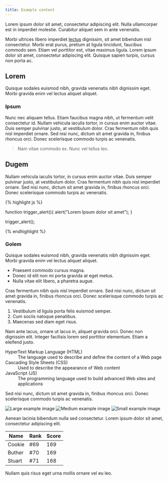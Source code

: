 ```yaml
---
title: Example content
---
```


<p class="lead">Lorem ipsum dolor sit amet, consectetur adipiscing elit. Nulla ullamcorper est in imperdiet molestie. Curabitur aliquet sem in ante venenatis.</p>

Morbi ultrices libero imperdiet [lectus](#) dignissim, sit amet bibendum nisl consectetur. Morbi erat purus, pretium at ligula tincidunt, faucibus commodo sem. Etiam vel porttitor est, vitae maximus ligula. Lorem ipsum dolor sit amet, consectetur adipiscing elit. Quisque sapien turpis, cursus non porta ac.

## Lorem
Quisque sodales euismod nibh, gravida venenatis nibh dignissim eget. Morbi gravida enim vel lectus aliquet aliquet.

### Ipsum
Nunc nec aliquam tellus. Etiam faucibus magna nibh, ut fermentum velit consectetur id. Nullam vehicula iaculis tortor, in cursus enim auctor vitae. Duis semper pulvinar justo, at vestibulum dolor. Cras fermentum nibh quis nisl imperdiet ornare. Sed nisi nunc, dictum sit amet gravida in, finibus rhoncus orci. Donec scelerisque commodo turpis ac venenatis.

> Nam vitae commodo ex. Nunc vel tellus leo.

## Dugem
Nullam vehicula iaculis tortor, in cursus enim auctor vitae. Duis semper pulvinar justo, at vestibulum dolor. Cras fermentum nibh quis nisl imperdiet ornare. Sed nisi nunc, dictum sit amet gravida in, finibus rhoncus orci. Donec scelerisque commodo turpis ac venenatis.

{% highlight js %}

function trigger_alert(){
  alert("Lorem Ipsum dolor sit amet");
}

trigger_alert();

{% endhighlight %}

### Golem
Quisque sodales euismod nibh, gravida venenatis nibh dignissim eget. Morbi gravida enim vel lectus aliquet aliquet.

* Praesent commodo cursus magna.
* Donec id elit non mi porta gravida at eget metus.
* Nulla vitae elit libero, a pharetra augue.

Cras fermentum nibh quis nisl imperdiet ornare. Sed nisi nunc, dictum sit amet gravida in, finibus rhoncus orci. Donec scelerisque commodo turpis ac venenatis.

1. Vestibulum id ligula porta felis euismod semper.
2. Cum sociis natoque penatibus.
3. Maecenas sed diam eget risus.

Nam ante lacus, ornare ut lacus in, aliquet gravida orci. Donec non dignissim elit. Integer facilisis lorem sed porttitor elementum. Etiam a eleifend justo. 

<dl>
  <dt>HyperText Markup Language (HTML)</dt>
  <dd>The language used to describe and define the content of a Web page</dd>

  <dt>Cascading Style Sheets (CSS)</dt>
  <dd>Used to describe the appearance of Web content</dd>

  <dt>JavaScript (JS)</dt>
  <dd>The programming language used to build advanced Web sites and applications</dd>
</dl>

Sed nisi nunc, dictum sit amet gravida in, finibus rhoncus orci. Donec scelerisque commodo turpis ac venenatis.

![Large example image](http://placehold.it/800x400 "Large example image")
![Medium example image](http://placehold.it/400x200 "Medium example image")
![Small example image](http://placehold.it/200x200 "Small example image")

Aenean lacinia bibendum nulla sed consectetur. Lorem ipsum dolor sit amet, consectetur adipiscing elit.

<table>
  <thead>
    <tr>
      <th>Name</th>
      <th>Rank</th>
      <th>Score</th>
    </tr>
  </thead>
  <tbody>
    <tr>
      <td>Cookie</td>
      <td>#69</td>
      <td>169</td>
    </tr>
    <tr>
      <td>Buther</td>
      <td>#70</td>
      <td>169</td>
    </tr>
    <tr>
      <td>Stuart</td>
      <td>#71</td>
      <td>168</td>
    </tr>
  </tbody>
</table>

Nullam quis risus eget urna mollis ornare vel eu leo.
